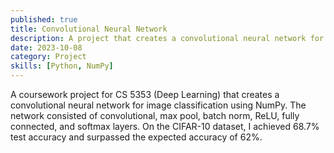 ```yaml
---
published: true
title: Convolutional Neural Network
description: A project that creates a convolutional neural network for image classification using NumPy.
date: 2023-10-08
category: Project
skills: [Python, NumPy]
---
```


A coursework project for CS 5353 (Deep Learning) that creates a convolutional neural network for image
classification using NumPy. The network consisted of convolutional, max pool, batch norm, ReLU, fully connected, and softmax layers. On the CIFAR-10 dataset, I achieved 68.7% test accuracy and surpassed the expected accuracy of 62%.
